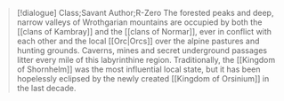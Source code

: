 >[!dialogue] Class;Savant Author;R-Zero
>The forested peaks and deep, narrow valleys of Wrothgarian mountains are occupied by both the [[clans of Kambray]] and the [[clans of Normar]], ever in conflict with each other and the local [[Orc|Orcs]] over the alpine pastures and hunting grounds. Caverns, mines and secret underground passages litter every mile of this labyrinthine region. Traditionally, the [[Kingdom of Shornhelm]] was the most influential local state, but it has been hopelessly eclipsed by the newly created [[Kingdom of Orsinium]] in the last decade.